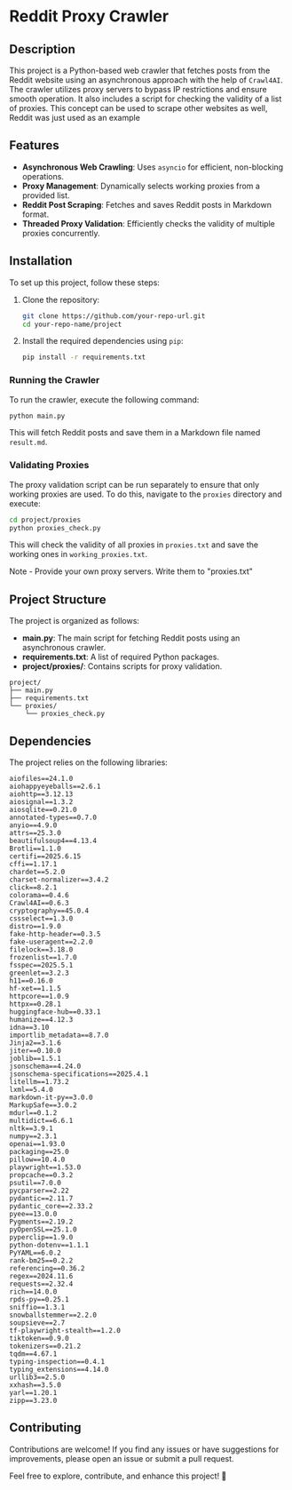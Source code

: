 # Reddit Proxy Crawler

## Description

This project is a Python-based web crawler that fetches posts from the Reddit website using an asynchronous approach with the help of `Crawl4AI`. The crawler utilizes proxy servers to bypass IP restrictions and ensure smooth operation. It also includes a script for checking the validity of a list of proxies. This concept can be used to scrape other websites as well, Reddit was just used as an example

## Features

- **Asynchronous Web Crawling**: Uses `asyncio` for efficient, non-blocking operations.
- **Proxy Management**: Dynamically selects working proxies from a provided list.
- **Reddit Post Scraping**: Fetches and saves Reddit posts in Markdown format.
- **Threaded Proxy Validation**: Efficiently checks the validity of multiple proxies concurrently.

## Installation

To set up this project, follow these steps:

1. Clone the repository:
   ```sh
   git clone https://github.com/your-repo-url.git
   cd your-repo-name/project
   ```

2. Install the required dependencies using `pip`:
   ```sh
   pip install -r requirements.txt
   ```

### Running the Crawler


To run the crawler, execute the following command:

```sh
python main.py
```

This will fetch Reddit posts and save them in a Markdown file named `result.md`.

### Validating Proxies

The proxy validation script can be run separately to ensure that only working proxies are used. To do this, navigate to the `proxies` directory and execute:

```sh
cd project/proxies
python proxies_check.py
```

This will check the validity of all proxies in `proxies.txt` and save the working ones in `working_proxies.txt`.

Note - Provide your own proxy servers. Write them to "proxies.txt"

## Project Structure

The project is organized as follows:

- **main.py**: The main script for fetching Reddit posts using an asynchronous crawler.
- **requirements.txt**: A list of required Python packages.
- **project/proxies/**: Contains scripts for proxy validation.

```
project/
├── main.py
├── requirements.txt
└── proxies/
    └── proxies_check.py
```

## Dependencies

The project relies on the following libraries:

```plaintext
aiofiles==24.1.0
aiohappyeyeballs==2.6.1
aiohttp==3.12.13
aiosignal==1.3.2
aiosqlite==0.21.0
annotated-types==0.7.0
anyio==4.9.0
attrs==25.3.0
beautifulsoup4==4.13.4
Brotli==1.1.0
certifi==2025.6.15
cffi==1.17.1
chardet==5.2.0
charset-normalizer==3.4.2
click==8.2.1
colorama==0.4.6
Crawl4AI==0.6.3
cryptography==45.0.4
cssselect==1.3.0
distro==1.9.0
fake-http-header==0.3.5
fake-useragent==2.2.0
filelock==3.18.0
frozenlist==1.7.0
fsspec==2025.5.1
greenlet==3.2.3
h11==0.16.0
hf-xet==1.1.5
httpcore==1.0.9
httpx==0.28.1
huggingface-hub==0.33.1
humanize==4.12.3
idna==3.10
importlib_metadata==8.7.0
Jinja2==3.1.6
jiter==0.10.0
joblib==1.5.1
jsonschema==4.24.0
jsonschema-specifications==2025.4.1
litellm==1.73.2
lxml==5.4.0
markdown-it-py==3.0.0
MarkupSafe==3.0.2
mdurl==0.1.2
multidict==6.6.1
nltk==3.9.1
numpy==2.3.1
openai==1.93.0
packaging==25.0
pillow==10.4.0
playwright==1.53.0
propcache==0.3.2
psutil==7.0.0
pycparser==2.22
pydantic==2.11.7
pydantic_core==2.33.2
pyee==13.0.0
Pygments==2.19.2
pyOpenSSL==25.1.0
pyperclip==1.9.0
python-dotenv==1.1.1
PyYAML==6.0.2
rank-bm25==0.2.2
referencing==0.36.2
regex==2024.11.6
requests==2.32.4
rich==14.0.0
rpds-py==0.25.1
sniffio==1.3.1
snowballstemmer==2.2.0
soupsieve==2.7
tf-playwright-stealth==1.2.0
tiktoken==0.9.0
tokenizers==0.21.2
tqdm==4.67.1
typing-inspection==0.4.1
typing_extensions==4.14.0
urllib3==2.5.0
xxhash==3.5.0
yarl==1.20.1
zipp==3.23.0
```

## Contributing

Contributions are welcome! If you find any issues or have suggestions for improvements, please open an issue or submit a pull request.

Feel free to explore, contribute, and enhance this project! 🚀
